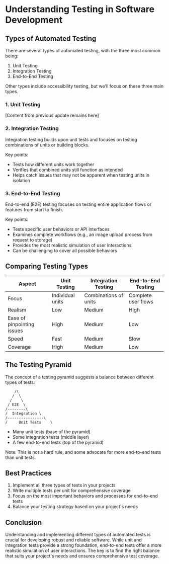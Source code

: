 # Understanding Testing in Software Development
## Types of Automated Testing

There are several types of automated testing, with the three most common being:

1. Unit Testing
2. Integration Testing
3. End-to-End Testing

Other types include accessibility testing, but we'll focus on these three main types.

### 1. Unit Testing

[Content from previous update remains here]

### 2. Integration Testing

Integration testing builds upon unit tests and focuses on testing combinations of units or building blocks.

Key points:
- Tests how different units work together
- Verifies that combined units still function as intended
- Helps catch issues that may not be apparent when testing units in isolation

### 3. End-to-End Testing

End-to-end (E2E) testing focuses on testing entire application flows or features from start to finish.

Key points:
- Tests specific user behaviors or API interfaces
- Examines complete workflows (e.g., an image upload process from request to storage)
- Provides the most realistic simulation of user interactions
- Can be challenging to cover all possible behaviors

## Comparing Testing Types

| Aspect | Unit Testing | Integration Testing | End-to-End Testing |
|--------|--------------|---------------------|---------------------|
| Focus | Individual units | Combinations of units | Complete user flows |
| Realism | Low | Medium | High |
| Ease of pinpointing issues | High | Medium | Low |
| Speed | Fast | Medium | Slow |
| Coverage | High | Medium | Low |

## The Testing Pyramid

The concept of a testing pyramid suggests a balance between different types of tests:

```
    /\
   /  \
  /    \
 / E2E  \
/--------\
/  Integration \
/----------------\
/     Unit Tests    \
```

- Many unit tests (base of the pyramid)
- Some integration tests (middle layer)
- A few end-to-end tests (top of the pyramid)

Note: This is not a hard rule, and some advocate for more end-to-end tests than unit tests.

## Best Practices

1. Implement all three types of tests in your projects
2. Write multiple tests per unit for comprehensive coverage
3. Focus on the most important behaviors and processes for end-to-end tests
4. Balance your testing strategy based on your project's needs

## Conclusion

Understanding and implementing different types of automated tests is crucial for developing robust and reliable software. While unit and integration tests provide a strong foundation, end-to-end tests offer a more realistic simulation of user interactions. The key is to find the right balance that suits your project's needs and ensures comprehensive test coverage.
